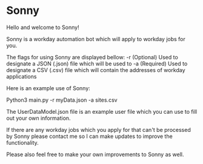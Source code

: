 # Sonny

Hello and welcome to Sonny!

Sonny is a workday automation bot which will apply to workday jobs for you.

The flags for using Sonny are displayed bellow:
  -r  (Optional) Used to designate a JSON (.json) file which will be used to 
  -a  (Required) Used to designate a CSV (.csv) file which will contain the addresses of workday applications
  
Here is an example use of Sonny:

  Python3 main.py -r myData.json -a sites.csv

The UserDataModel.json file is an example user file which you can use to fill out your own information.

If there are any workday jobs which you apply for that can't be processed by Sonny please contact me so I can make updates to improve the functionality.

Please also feel free to make your own improvements to Sonny as well.
